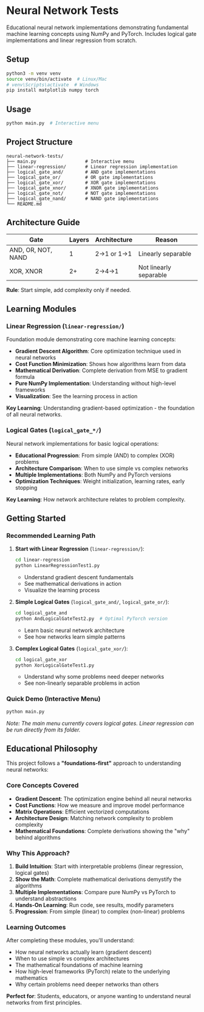# Neural Network Tests

Educational neural network implementations demonstrating fundamental machine learning concepts using NumPy and PyTorch. Includes logical gate implementations and linear regression from scratch.

## Setup

```bash
python3 -m venv venv
source venv/bin/activate  # Linux/Mac
# venv\Scripts\activate  # Windows
pip install matplotlib numpy torch
```

## Usage

```bash
python main.py  # Interactive menu
```

## Project Structure

```
neural-network-tests/
├── main.py                  # Interactive menu
├── linear-regression/       # Linear regression implementation
├── logical_gate_and/        # AND gate implementations
├── logical_gate_or/         # OR gate implementations  
├── logical_gate_xor/        # XOR gate implementations
├── logical_gate_xnor/       # XNOR gate implementations
├── logical_gate_not/        # NOT gate implementations
├── logical_gate_nand/       # NAND gate implementations
└── README.md
```

## Architecture Guide

| Gate | Layers | Architecture | Reason |
|------|--------|--------------|--------|
| AND, OR, NOT, NAND | 1 | 2→1 or 1→1 | Linearly separable |
| XOR, XNOR | 2+ | 2→4→1 | Not linearly separable |

**Rule**: Start simple, add complexity only if needed.

## Learning Modules

### Linear Regression (`linear-regression/`)
Foundation module demonstrating core machine learning concepts:
- **Gradient Descent Algorithm**: Core optimization technique used in neural networks
- **Cost Function Minimization**: Shows how algorithms learn from data
- **Mathematical Derivation**: Complete derivation from MSE to gradient formula
- **Pure NumPy Implementation**: Understanding without high-level frameworks
- **Visualization**: See the learning process in action

**Key Learning**: Understanding gradient-based optimization - the foundation of all neural networks.

### Logical Gates (`logical_gate_*/`)
Neural network implementations for basic logical operations:
- **Educational Progression**: From simple (AND) to complex (XOR) problems
- **Architecture Comparison**: When to use simple vs complex networks  
- **Multiple Implementations**: Both NumPy and PyTorch versions
- **Optimization Techniques**: Weight initialization, learning rates, early stopping

**Key Learning**: How network architecture relates to problem complexity.

## Getting Started

### Recommended Learning Path

1. **Start with Linear Regression** (`linear-regression/`):
   ```bash
   cd linear-regression
   python LinearRegressionTest1.py
   ```
   - Understand gradient descent fundamentals
   - See mathematical derivations in action
   - Visualize the learning process

2. **Simple Logical Gates** (`logical_gate_and/`, `logical_gate_or/`):
   ```bash
   cd logical_gate_and
   python AndLogicalGateTest2.py  # Optimal PyTorch version
   ```
   - Learn basic neural network architecture
   - See how networks learn simple patterns

3. **Complex Logical Gates** (`logical_gate_xor/`):
   ```bash
   cd logical_gate_xor  
   python XorLogicalGateTest1.py
   ```
   - Understand why some problems need deeper networks
   - See non-linearly separable problems in action

### Quick Demo (Interactive Menu)
```bash
python main.py
```
*Note: The main menu currently covers logical gates. Linear regression can be run directly from its folder.*

## Educational Philosophy

This project follows a **"foundations-first"** approach to understanding neural networks:

### Core Concepts Covered
- **Gradient Descent**: The optimization engine behind all neural networks
- **Cost Functions**: How we measure and improve model performance  
- **Matrix Operations**: Efficient vectorized computations
- **Architecture Design**: Matching network complexity to problem complexity
- **Mathematical Foundations**: Complete derivations showing the "why" behind algorithms

### Why This Approach?
1. **Build Intuition**: Start with interpretable problems (linear regression, logical gates)
2. **Show the Math**: Complete mathematical derivations demystify the algorithms
3. **Multiple Implementations**: Compare pure NumPy vs PyTorch to understand abstractions
4. **Hands-On Learning**: Run code, see results, modify parameters
5. **Progression**: From simple (linear) to complex (non-linear) problems

### Learning Outcomes
After completing these modules, you'll understand:
- How neural networks actually learn (gradient descent)
- When to use simple vs complex architectures
- The mathematical foundations of machine learning
- How high-level frameworks (PyTorch) relate to the underlying mathematics
- Why certain problems need deeper networks than others

**Perfect for**: Students, educators, or anyone wanting to understand neural networks from first principles.

